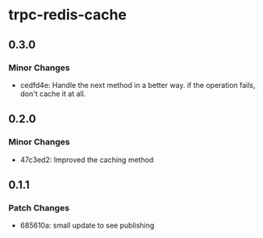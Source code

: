 # trpc-redis-cache

## 0.3.0

### Minor Changes

- cedfd4e: Handle the next method in a better way. if the operation fails, don't cache it at all.

## 0.2.0

### Minor Changes

- 47c3ed2: Improved the caching method

## 0.1.1

### Patch Changes

- 685610a: small update to see publishing
